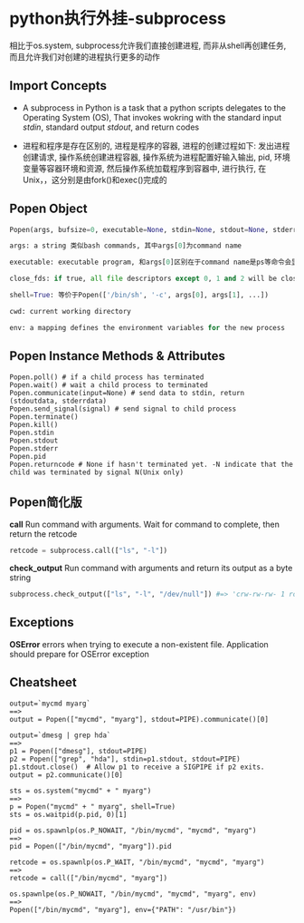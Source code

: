 <!--
.. title: python执行外挂-subprocess
.. slug: pythonzhi-xing-wai-gua-subprocess
.. date: 2021-09-19 13:28:14 UTC+08:00
.. tags: 
.. category: 
.. link: 
.. description: 
.. type: text
-->

# python执行外挂-subprocess

相比于os.system, subprocess允许我们直接创建进程, 而非从shell再创建任务, 而且允许我们对创建的进程执行更多的动作

## Import Concepts 
- A subprocess in Python is a task that a python scripts delegates to the Operating System (OS), That invokes wokring with the standard input *stdin*, standard output *stdout*, and return codes

- 进程和程序是存在区别的, 进程是程序的容器, 进程的创建过程如下: 发出进程创建请求, 操作系统创建进程容器, 操作系统为进程配置好输入输出, pid, 环境变量等容器环境和资源, 然后操作系统加载程序到容器中, 进行执行, 在Unix，，这分别是由fork()和exec()完成的

## Popen Object
```python
Popen(args, bufsize=0, executable=None, stdin=None, stdout=None, stderr=None, preexec_fn=None, close_fds=False, shell=False, cwd=None, env=None, universal_newlines=False, startupinfo=None, creationflags=0)

args: a string 类似bash commands, 其中args[0]为command name

executable: executable program, 和args[0]区别在于command name是ps等命令会显示的display name, 而executble是真正的可执行程序

close_fds: if true, all file descriptors except 0, 1 and 2 will be closed before the child process is executed. 即子进程不会继承当前进程的file descriptors(除了0, 1, 2)

shell=True: 等价于Popen(['/bin/sh', '-c', args[0], args[1], ...])

cwd: current working directory

env: a mapping defines the environment variables for the new process

```

## Popen Instance Methods & Attributes
```
Popen.poll() # if a child process has terminated
Popen.wait() # wait a child process to terminated 
Popen.communicate(input=None) # send data to stdin, return (stdoutdata, stderrdata) 
Popen.send_signal(signal) # send signal to child process
Popen.terminate()
Popen.kill()
Popen.stdin
Popen.stdout
Popen.stderr
Popen.pid
Popen.returncode # None if hasn't terminated yet. -N indicate that the child was terminated by signal N(Unix only)
```


## Popen简化版

**call**
Run command with arguments. Wait for command to complete, then return the retcode

```python 
retcode = subprocess.call(["ls", "-l"])
```

**check_output**
Run command with arguments and return its output as a byte string 

```python
subprocess.check_output(["ls", "-l", "/dev/null"]) #=> 'crw-rw-rw- 1 root root ... '
```

## Exceptions

**OSError** errors when trying to execute a non-existent file. Application should prepare for OSError exception

## Cheatsheet

```
output=`mycmd myarg`
==>
output = Popen(["mycmd", "myarg"], stdout=PIPE).communicate()[0]
```

```
output=`dmesg | grep hda`
==>
p1 = Popen(["dmesg"], stdout=PIPE)
p2 = Popen(["grep", "hda"], stdin=p1.stdout, stdout=PIPE)
p1.stdout.close()  # Allow p1 to receive a SIGPIPE if p2 exits.
output = p2.communicate()[0]
```

```
sts = os.system("mycmd" + " myarg")
==>
p = Popen("mycmd" + " myarg", shell=True)
sts = os.waitpid(p.pid, 0)[1]
```

```
pid = os.spawnlp(os.P_NOWAIT, "/bin/mycmd", "mycmd", "myarg")
==>
pid = Popen(["/bin/mycmd", "myarg"]).pid
```

```
retcode = os.spawnlp(os.P_WAIT, "/bin/mycmd", "mycmd", "myarg")
==>
retcode = call(["/bin/mycmd", "myarg"])
```

```
os.spawnlpe(os.P_NOWAIT, "/bin/mycmd", "mycmd", "myarg", env)
==>
Popen(["/bin/mycmd", "myarg"], env={"PATH": "/usr/bin"})
```